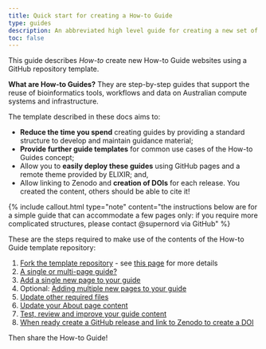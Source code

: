 ```yaml
---
title: Quick start for creating a How-to Guide
type: guides
description: An abbreviated high level guide for creating a new set of web pages that contain your How-to Guide documents.
toc: false
---
```


This guide describes *How-to* create new How-to Guide websites using a GitHub repository template. 

**What are How-to Guides?** They are step-by-step guides that support the reuse of bioinformatics tools, workflows and data on Australian compute systems and infrastructure.

The template described in these docs aims to:
- **Reduce the time you spend** creating guides by providing a standard structure to develop and maintain guidance material;
- **Provide further guide templates** for common use cases of the How-to Guides concept;
- Allow you to **easily deploy these guides** using GitHub pages and a remote theme provided by ELIXIR; and,
- Allow linking to Zenodo and **creation of DOIs** for each release. You created the content, others should be able to cite it!

{% include callout.html type="note" content="the instructions below are for a simple guide that can accommodate a few pages only: if you require more complicated structures, please contact @supernord via GitHub" %}


These are the steps required to make use of the contents of the How-to Guide template repository:

1. [Fork the template repository](https://github.com/AustralianBioCommons/guide-template) - see [this page](create_new) for more details
2. [A single or multi-page guide?](select_type)
3. [Add a single new page to your guide](add_single_page)
4. Optional: [Adding multiple new pages to your guide](add_new_pages)
5. [Update other required files](update_other_files)
6. [Update your About page content](update_about)
7. [Test, review and improve your guide content](improve_content)
8. [When ready create a GitHub release and link to Zenodo to create a DOI](zenodo)

Then share the How-to Guide!